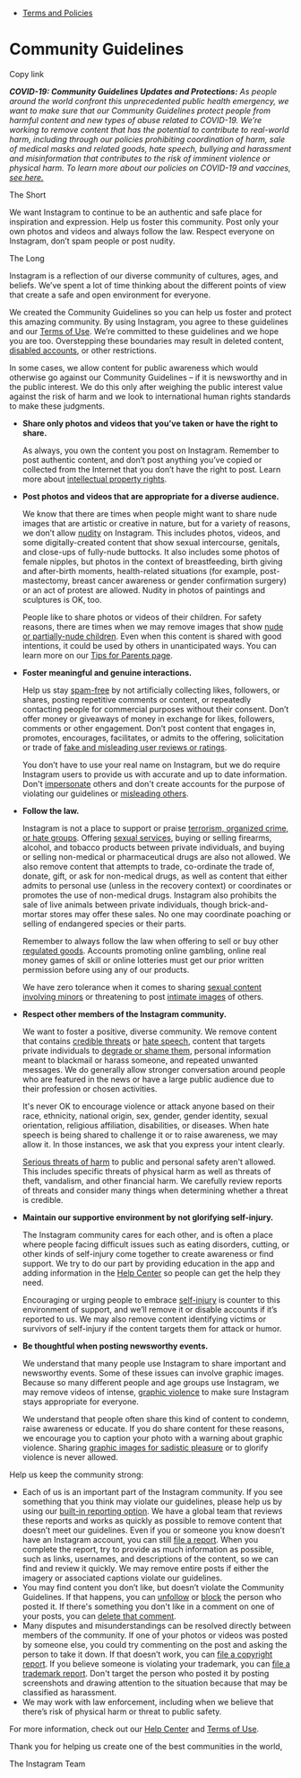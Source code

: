 *   [Terms and Policies](https://help.instagram.com/1417489251945243/?helpref=breadcrumb)

Community Guidelines
====================

Copy link

_**COVID-19: Community Guidelines Updates and Protections:** As people around the world confront this unprecedented public health emergency, we want to make sure that our Community Guidelines protect people from harmful content and new types of abuse related to COVID-19. We’re working to remove content that has the potential to contribute to real-world harm, including through our policies prohibiting coordination of harm, sale of medical masks and related goods, hate speech, bullying and harassment and misinformation that contributes to the risk of imminent violence or physical harm. To learn more about our policies on COVID-19 and vaccines, [see here.](https://help.instagram.com/697825587576762?helpref=faq_content)_

The Short

We want Instagram to continue to be an authentic and safe place for inspiration and expression. Help us foster this community. Post only your own photos and videos and always follow the law. Respect everyone on Instagram, don’t spam people or post nudity.

The Long

Instagram is a reflection of our diverse community of cultures, ages, and beliefs. We’ve spent a lot of time thinking about the different points of view that create a safe and open environment for everyone.

We created the Community Guidelines so you can help us foster and protect this amazing community. By using Instagram, you agree to these guidelines and our [Terms of Use](https://www.instagram.com/legal/terms). We’re committed to these guidelines and we hope you are too. Overstepping these boundaries may result in deleted content, [disabled accounts](https://help.instagram.com/366993040048856?helpref=faq_content), or other restrictions.

In some cases, we allow content for public awareness which would otherwise go against our Community Guidelines – if it is newsworthy and in the public interest. We do this only after weighing the public interest value against the risk of harm and we look to international human rights standards to make these judgments.

*   **Share only photos and videos that you’ve taken or have the right to share.**
    
    As always, you own the content you post on Instagram. Remember to post authentic content, and don’t post anything you’ve copied or collected from the Internet that you don’t have the right to post. Learn more about [intellectual property rights](https://help.instagram.com/126382350847838?helpref=faq_content).
    
*   **Post photos and videos that are appropriate for a diverse audience.**
    
    We know that there are times when people might want to share nude images that are artistic or creative in nature, but for a variety of reasons, we don’t allow [nudity](https://l.instagram.com/?u=https%3A%2F%2Fwww.facebook.com%2Fcommunitystandards%2Fadult_nudity_sexual_activity&e=AT235hwX10c4CUfdAGA8XlQ6jW2HxLl9x01kO0HFnYYVGU_hTc4cdmtjshjg2J-VCqYjol86WQSr_1X_UlPNNZDA_SSzUs9yG85CqUu8KrsNS7AelqkqN8es6rNVW3Dm1fif5ZfDXnoRCizx892uQQ) on Instagram. This includes photos, videos, and some digitally-created content that show sexual intercourse, genitals, and close-ups of fully-nude buttocks. It also includes some photos of female nipples, but photos in the context of breastfeeding, birth giving and after-birth moments, health-related situations (for example, post-mastectomy, breast cancer awareness or gender confirmation surgery) or an act of protest are allowed. Nudity in photos of paintings and sculptures is OK, too.
    
    People like to share photos or videos of their children. For safety reasons, there are times when we may remove images that show [nude or partially-nude children](https://l.instagram.com/?u=https%3A%2F%2Fwww.facebook.com%2Fcommunitystandards%2Fchild_nudity_sexual_exploitation&e=AT235hwX10c4CUfdAGA8XlQ6jW2HxLl9x01kO0HFnYYVGU_hTc4cdmtjshjg2J-VCqYjol86WQSr_1X_UlPNNZDA_SSzUs9yG85CqUu8KrsNS7AelqkqN8es6rNVW3Dm1fif5ZfDXnoRCizx892uQQ). Even when this content is shared with good intentions, it could be used by others in unanticipated ways. You can learn more on our [Tips for Parents page](https://help.instagram.com/154475974694511/?helpref=faq_content).
    
*   **Foster meaningful and genuine interactions.**
    
    Help us stay [spam-free](https://l.instagram.com/?u=https%3A%2F%2Fwww.facebook.com%2Fcommunitystandards%2Fspam&e=AT235hwX10c4CUfdAGA8XlQ6jW2HxLl9x01kO0HFnYYVGU_hTc4cdmtjshjg2J-VCqYjol86WQSr_1X_UlPNNZDA_SSzUs9yG85CqUu8KrsNS7AelqkqN8es6rNVW3Dm1fif5ZfDXnoRCizx892uQQ) by not artificially collecting likes, followers, or shares, posting repetitive comments or content, or repeatedly contacting people for commercial purposes without their consent. Don’t offer money or giveaways of money in exchange for likes, followers, comments or other engagement. Don’t post content that engages in, promotes, encourages, facilitates, or admits to the offering, solicitation or trade of [fake and misleading user reviews or ratings](https://l.instagram.com/?u=https%3A%2F%2Fwww.facebook.com%2Fcommunitystandards%2Ffraud_deception&e=AT235hwX10c4CUfdAGA8XlQ6jW2HxLl9x01kO0HFnYYVGU_hTc4cdmtjshjg2J-VCqYjol86WQSr_1X_UlPNNZDA_SSzUs9yG85CqUu8KrsNS7AelqkqN8es6rNVW3Dm1fif5ZfDXnoRCizx892uQQ).
    
    You don’t have to use your real name on Instagram, but we do require Instagram users to provide us with accurate and up to date information. Don't [impersonate](https://l.instagram.com/?u=https%3A%2F%2Fwww.facebook.com%2Fcommunitystandards%2Fmisrepresentation&e=AT235hwX10c4CUfdAGA8XlQ6jW2HxLl9x01kO0HFnYYVGU_hTc4cdmtjshjg2J-VCqYjol86WQSr_1X_UlPNNZDA_SSzUs9yG85CqUu8KrsNS7AelqkqN8es6rNVW3Dm1fif5ZfDXnoRCizx892uQQ) others and don't create accounts for the purpose of violating our guidelines or [misleading others](https://l.instagram.com/?u=https%3A%2F%2Ftransparency.fb.com%2Fpolicies%2Fcommunity-standards%2Finauthentic-behavior%2F&e=AT235hwX10c4CUfdAGA8XlQ6jW2HxLl9x01kO0HFnYYVGU_hTc4cdmtjshjg2J-VCqYjol86WQSr_1X_UlPNNZDA_SSzUs9yG85CqUu8KrsNS7AelqkqN8es6rNVW3Dm1fif5ZfDXnoRCizx892uQQ).
    
*   **Follow the law.**
    
    Instagram is not a place to support or praise [terrorism, organized crime, or hate groups](https://l.instagram.com/?u=https%3A%2F%2Fwww.facebook.com%2Fcommunitystandards%2Fdangerous_individuals_organizations&e=AT235hwX10c4CUfdAGA8XlQ6jW2HxLl9x01kO0HFnYYVGU_hTc4cdmtjshjg2J-VCqYjol86WQSr_1X_UlPNNZDA_SSzUs9yG85CqUu8KrsNS7AelqkqN8es6rNVW3Dm1fif5ZfDXnoRCizx892uQQ). Offering [sexual services](https://l.instagram.com/?u=https%3A%2F%2Fwww.facebook.com%2Fcommunitystandards%2Fsexual_solicitation&e=AT235hwX10c4CUfdAGA8XlQ6jW2HxLl9x01kO0HFnYYVGU_hTc4cdmtjshjg2J-VCqYjol86WQSr_1X_UlPNNZDA_SSzUs9yG85CqUu8KrsNS7AelqkqN8es6rNVW3Dm1fif5ZfDXnoRCizx892uQQ), buying or selling firearms, alcohol, and tobacco products between private individuals, and buying or selling non-medical or pharmaceutical drugs are also not allowed. We also remove content that attempts to trade, co-ordinate the trade of, donate, gift, or ask for non-medical drugs, as well as content that either admits to personal use (unless in the recovery context) or coordinates or promotes the use of non-medical drugs. Instagram also prohibits the sale of live animals between private individuals, though brick-and-mortar stores may offer these sales. No one may coordinate poaching or selling of endangered species or their parts.
    
    Remember to always follow the law when offering to sell or buy other [regulated goods](https://l.instagram.com/?u=https%3A%2F%2Fwww.facebook.com%2Fcommunitystandards%2Fregulated_goods&e=AT235hwX10c4CUfdAGA8XlQ6jW2HxLl9x01kO0HFnYYVGU_hTc4cdmtjshjg2J-VCqYjol86WQSr_1X_UlPNNZDA_SSzUs9yG85CqUu8KrsNS7AelqkqN8es6rNVW3Dm1fif5ZfDXnoRCizx892uQQ). Accounts promoting online gambling, online real money games of skill or online lotteries must get our prior written permission before using any of our products.
    
    We have zero tolerance when it comes to sharing [sexual content involving minors](https://l.instagram.com/?u=https%3A%2F%2Fwww.facebook.com%2Fcommunitystandards%2Fchild_nudity_sexual_exploitation&e=AT235hwX10c4CUfdAGA8XlQ6jW2HxLl9x01kO0HFnYYVGU_hTc4cdmtjshjg2J-VCqYjol86WQSr_1X_UlPNNZDA_SSzUs9yG85CqUu8KrsNS7AelqkqN8es6rNVW3Dm1fif5ZfDXnoRCizx892uQQ) or threatening to post [intimate images](https://l.instagram.com/?u=https%3A%2F%2Fwww.facebook.com%2Fcommunitystandards%2Fsexual_exploitation_adults&e=AT235hwX10c4CUfdAGA8XlQ6jW2HxLl9x01kO0HFnYYVGU_hTc4cdmtjshjg2J-VCqYjol86WQSr_1X_UlPNNZDA_SSzUs9yG85CqUu8KrsNS7AelqkqN8es6rNVW3Dm1fif5ZfDXnoRCizx892uQQ) of others.
    
*   **Respect other members of the Instagram community.**
    
    We want to foster a positive, diverse community. We remove content that contains [credible threats](https://l.instagram.com/?u=https%3A%2F%2Fwww.facebook.com%2Fcommunitystandards%2Fcredible_violence&e=AT235hwX10c4CUfdAGA8XlQ6jW2HxLl9x01kO0HFnYYVGU_hTc4cdmtjshjg2J-VCqYjol86WQSr_1X_UlPNNZDA_SSzUs9yG85CqUu8KrsNS7AelqkqN8es6rNVW3Dm1fif5ZfDXnoRCizx892uQQ) or [hate speech](https://l.instagram.com/?u=https%3A%2F%2Fwww.facebook.com%2Fcommunitystandards%2Fhate_speech&e=AT235hwX10c4CUfdAGA8XlQ6jW2HxLl9x01kO0HFnYYVGU_hTc4cdmtjshjg2J-VCqYjol86WQSr_1X_UlPNNZDA_SSzUs9yG85CqUu8KrsNS7AelqkqN8es6rNVW3Dm1fif5ZfDXnoRCizx892uQQ), content that targets private individuals to [degrade or shame them](https://l.instagram.com/?u=https%3A%2F%2Fwww.facebook.com%2Fcommunitystandards%2Fbullying&e=AT235hwX10c4CUfdAGA8XlQ6jW2HxLl9x01kO0HFnYYVGU_hTc4cdmtjshjg2J-VCqYjol86WQSr_1X_UlPNNZDA_SSzUs9yG85CqUu8KrsNS7AelqkqN8es6rNVW3Dm1fif5ZfDXnoRCizx892uQQ), personal information meant to blackmail or harass someone, and repeated unwanted messages. We do generally allow stronger conversation around people who are featured in the news or have a large public audience due to their profession or chosen activities.
    
    It's never OK to encourage violence or attack anyone based on their race, ethnicity, national origin, sex, gender, gender identity, sexual orientation, religious affiliation, disabilities, or diseases. When hate speech is being shared to challenge it or to raise awareness, we may allow it. In those instances, we ask that you express your intent clearly.
    
    [Serious threats of harm](https://l.instagram.com/?u=https%3A%2F%2Fwww.facebook.com%2Fcommunitystandards%2Fcredible_violence&e=AT235hwX10c4CUfdAGA8XlQ6jW2HxLl9x01kO0HFnYYVGU_hTc4cdmtjshjg2J-VCqYjol86WQSr_1X_UlPNNZDA_SSzUs9yG85CqUu8KrsNS7AelqkqN8es6rNVW3Dm1fif5ZfDXnoRCizx892uQQ) to public and personal safety aren't allowed. This includes specific threats of physical harm as well as threats of theft, vandalism, and other financial harm. We carefully review reports of threats and consider many things when determining whether a threat is credible.
    
*   **Maintain our supportive environment by not glorifying self-injury.**
    
    The Instagram community cares for each other, and is often a place where people facing difficult issues such as eating disorders, cutting, or other kinds of self-injury come together to create awareness or find support. We try to do our part by providing education in the app and adding information in the [Help Center](https://help.instagram.com/) so people can get the help they need.
    
    Encouraging or urging people to embrace [self-injury](https://l.instagram.com/?u=https%3A%2F%2Fwww.facebook.com%2Fcommunitystandards%2Fsuicide_self_injury_violence&e=AT235hwX10c4CUfdAGA8XlQ6jW2HxLl9x01kO0HFnYYVGU_hTc4cdmtjshjg2J-VCqYjol86WQSr_1X_UlPNNZDA_SSzUs9yG85CqUu8KrsNS7AelqkqN8es6rNVW3Dm1fif5ZfDXnoRCizx892uQQ) is counter to this environment of support, and we’ll remove it or disable accounts if it’s reported to us. We may also remove content identifying victims or survivors of self-injury if the content targets them for attack or humor.
    
*   **Be thoughtful when posting newsworthy events.**
    
    We understand that many people use Instagram to share important and newsworthy events. Some of these issues can involve graphic images. Because so many different people and age groups use Instagram, we may remove videos of intense, [graphic violence](https://l.instagram.com/?u=https%3A%2F%2Fwww.facebook.com%2Fcommunitystandards%2Fgraphic_violence&e=AT235hwX10c4CUfdAGA8XlQ6jW2HxLl9x01kO0HFnYYVGU_hTc4cdmtjshjg2J-VCqYjol86WQSr_1X_UlPNNZDA_SSzUs9yG85CqUu8KrsNS7AelqkqN8es6rNVW3Dm1fif5ZfDXnoRCizx892uQQ) to make sure Instagram stays appropriate for everyone.
    
    We understand that people often share this kind of content to condemn, raise awareness or educate. If you do share content for these reasons, we encourage you to caption your photo with a warning about graphic violence. Sharing [graphic images for sadistic pleasure](https://l.instagram.com/?u=https%3A%2F%2Fwww.facebook.com%2Fcommunitystandards%2Fcruel_insensitive&e=AT235hwX10c4CUfdAGA8XlQ6jW2HxLl9x01kO0HFnYYVGU_hTc4cdmtjshjg2J-VCqYjol86WQSr_1X_UlPNNZDA_SSzUs9yG85CqUu8KrsNS7AelqkqN8es6rNVW3Dm1fif5ZfDXnoRCizx892uQQ) or to glorify violence is never allowed.
    

Help us keep the community strong:

*   Each of us is an important part of the Instagram community. If you see something that you think may violate our guidelines, please help us by using our [built-in reporting option](https://help.instagram.com/165828726894770?helpref=faq_content). We have a global team that reviews these reports and works as quickly as possible to remove content that doesn’t meet our guidelines. Even if you or someone you know doesn’t have an Instagram account, you can still [file a report](https://help.instagram.com/contact/383679321740945). When you complete the report, try to provide as much information as possible, such as links, usernames, and descriptions of the content, so we can find and review it quickly. We may remove entire posts if either the imagery or associated captions violate our guidelines.
*   You may find content you don’t like, but doesn’t violate the Community Guidelines. If that happens, you can [unfollow](https://help.instagram.com/286340048138725?helpref=faq_content) or [block](https://help.instagram.com/426700567389543/?helpref=faq_content) the person who posted it. If there's something you don't like in a comment on one of your posts, you can [delete that comment](https://help.instagram.com/289098941190483?helpref=faq_content).
*   Many disputes and misunderstandings can be resolved directly between members of the community. If one of your photos or videos was posted by someone else, you could try commenting on the post and asking the person to take it down. If that doesn’t work, you can [file a copyright report](https://help.instagram.com/126382350847838?helpref=faq_content). If you believe someone is violating your trademark, you can [file a trademark report](https://help.instagram.com/222826637847963?helpref=faq_content). Don't target the person who posted it by posting screenshots and drawing attention to the situation because that may be classified as harassment.
*   We may work with law enforcement, including when we believe that there’s risk of physical harm or threat to public safety.

For more information, check out our [Help Center](https://help.instagram.com/) and [Terms of Use](https://l.instagram.com/?u=http%3A%2F%2Finstagram.com%2Flegal%2Fterms%2F%23&e=AT235hwX10c4CUfdAGA8XlQ6jW2HxLl9x01kO0HFnYYVGU_hTc4cdmtjshjg2J-VCqYjol86WQSr_1X_UlPNNZDA_SSzUs9yG85CqUu8KrsNS7AelqkqN8es6rNVW3Dm1fif5ZfDXnoRCizx892uQQ).

Thank you for helping us create one of the best communities in the world,

The Instagram Team